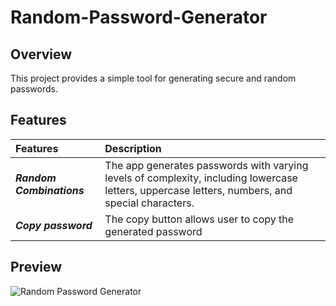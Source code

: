 # Random-Password-Generator

## Overview
 This project provides a simple tool for generating secure and random passwords.

## Features
| Features | Description | 
|:------------------|:----------|
| ***Random Combinations*** | The app generates passwords with varying levels of complexity, including lowercase letters, uppercase letters, numbers, and special characters.|
| ***Copy password*** | The copy button allows user to copy the generated password|

## Preview
![Random Password Generator](https://github.com/nguyetha79/Javascript-Projects/blob/main/random-password-generator/images/random-password-generator.gif)

